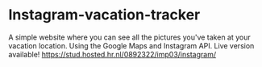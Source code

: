 # Instagram-vacation-tracker
A simple website where you can see all the pictures you've taken at your vacation location. Using the Google Maps and Instagram API. Live version available! https://stud.hosted.hr.nl/0892322/imp03/instagram/

